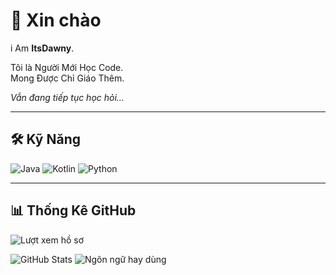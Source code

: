 # 👋 Xin chào

i Am **ItsDawny**.  

Tôi là Người Mới Học Code.  
Mong Được Chỉ Giáo Thêm.  

*Vẫn đang tiếp tục học hỏi...*  

---

## 🛠 Kỹ Năng
![Java](https://img.shields.io/badge/Java-ED8B00?logo=openjdk&logoColor=fff)
![Kotlin](https://img.shields.io/badge/Kotlin-0095D5?logo=kotlin&logoColor=fff)
![Python](https://img.shields.io/badge/Python-3776AB?logo=python&logoColor=fff)

---

## 📊 Thống Kê GitHub
![Lượt xem hồ sơ](https://komarev.com/ghpvc/?username=RinBounceReborn&label=Profile%20views&color=ff69b4&style=flat)

![GitHub Stats](https://github-readme-stats.vercel.app/api?username=RinBounceReborn&show_icons=true&theme=radical)
![Ngôn ngữ hay dùng](https://github-readme-stats.vercel.app/api/top-langs/?username=RinBounceReborn&layout=compact&theme=radical)
